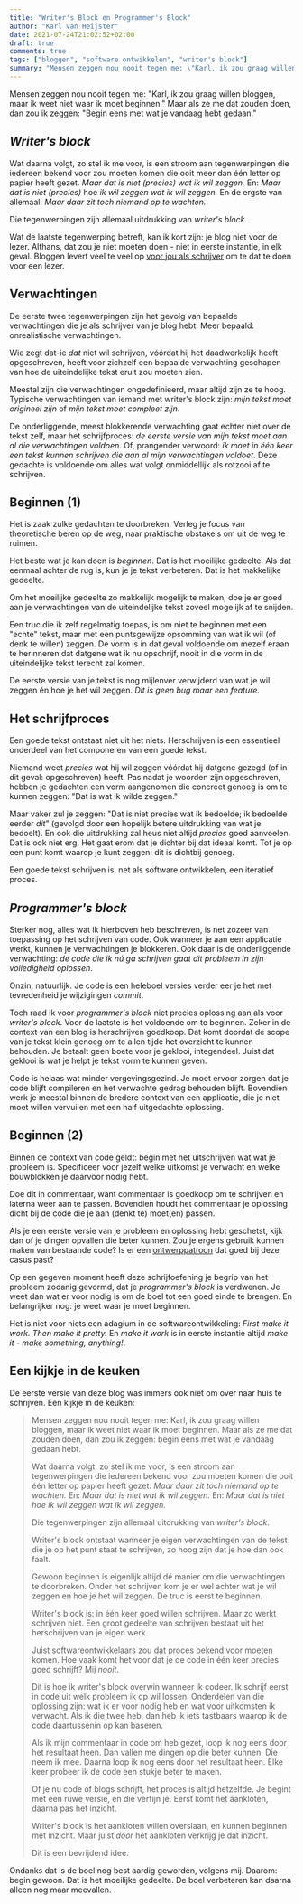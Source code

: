 ```yaml
---
title: "Writer's Block en Programmer's Block"
author: "Karl van Heijster"
date: 2021-07-24T21:02:52+02:00
draft: true
comments: true
tags: ["bloggen", "software ontwikkelen", "writer's block"]
summary: "Mensen zeggen nou nooit tegen me: \"Karl, ik zou graag willen bloggen, maar ik weet niet waar ik moet beginnen.\" Maar als ze me dat zouden doen, dan zou ik zeggen: \"Begin eens met wat je vandaag hebt gedaan.\" Wat daarna volgt, zo stel ik me voor, is een stroom aan tegenwerpingen die iedereen bekend voor zou moeten komen die ooit meer dan één letter op papier heeft gezet. Die tegenwerpingen zijn uitdrukking van *writer's block*."
---
```


Mensen zeggen nou nooit tegen me: "Karl, ik zou graag willen bloggen, maar ik weet niet waar ik moet beginnen." Maar als ze me dat zouden doen, dan zou ik zeggen: "Begin eens met wat je vandaag hebt gedaan."


## *Writer's block*


Wat daarna volgt, zo stel ik me voor, is een stroom aan tegenwerpingen die iedereen bekend voor zou moeten komen die ooit meer dan één letter op papier heeft gezet. *Maar dat is niet (precies) wat ik wil zeggen.* En: *Maar dat is niet (precies)* hoe *ik wil zeggen wat ik wil zeggen.* En de ergste van allemaal: *Maar daar zit toch niemand op te wachten.*


Die tegenwerpingen zijn allemaal uitdrukking van *writer's block*.


Wat de laatste tegenwerping betreft, kan ik kort zijn: je blog niet voor de lezer. Althans, dat zou je niet moeten doen - niet in eerste instantie, in elk geval. Bloggen levert veel te veel op [voor jou als schrijver](LINK) om te dat te doen voor een lezer.


## Verwachtingen


De eerste twee tegenwerpingen zijn het gevolg van bepaalde verwachtingen die je als schrijver van je blog hebt. Meer bepaald: onrealistische verwachtingen. 


Wie zegt dat-ie *dat* niet wil schrijven, vóórdat hij het daadwerkelijk heeft opgeschreven, heeft voor zichzelf een bepaalde verwachting geschapen van hoe de uiteindelijke tekst eruit zou moeten zien. 


Meestal zijn die verwachtingen ongedefinieerd, maar altijd zijn ze te hoog. Typische verwachtingen van iemand met writer's block zijn: *mijn tekst moet origineel zijn* of *mijn tekst moet compleet zijn*.


De onderliggende, meest blokkerende verwachting gaat echter niet over de tekst zelf, maar het schrijfproces: *de eerste versie van mijn tekst moet aan al die verwachtingen voldoen*. Of, prangender verwoord: *ik moet in één keer een tekst kunnen schrijven die aan al mijn verwachtingen voldoet*. Deze gedachte is voldoende om alles wat volgt onmiddellijk als rotzooi af te schrijven.


## Beginnen (1)


Het is zaak zulke gedachten te doorbreken. Verleg je focus van theoretische beren op de weg, naar praktische obstakels om uit de weg te ruimen.


Het beste wat je kan doen is *beginnen*. Dat is het moeilijke gedeelte. Als dat eenmaal achter de rug is, kun je je tekst verbeteren. Dat is het makkelijke gedeelte. 


Om het moeilijke gedeelte zo makkelijk mogelijk te maken, doe je er goed aan je verwachtingen van de uiteindelijke tekst zoveel mogelijk af te snijden. 


Een truc die ik zelf regelmatig toepas, is om niet te beginnen met een "echte" tekst, maar met een puntsgewijze opsomming van wat ik wil (of denk te willen) zeggen. De vorm is in dat geval voldoende om mezelf eraan te herinneren dat datgene wat ik nu opschrijf, nooit in die vorm in de uiteindelijke tekst terecht zal komen. 


De eerste versie van je tekst is nog mijlenver verwijderd van wat je wil zeggen én hoe je het wil zeggen. *Dit is geen bug maar een feature.* 


## Het schrijfproces


Een goede tekst ontstaat niet uit het niets. Herschrijven is een essentieel onderdeel van het componeren van een goede tekst.


Niemand weet *precies* wat hij wil zeggen vóórdat hij datgene gezegd (of in dit geval: opgeschreven) heeft. Pas nadat je woorden zijn opgeschreven, hebben je gedachten een vorm aangenomen die concreet genoeg is om te kunnen zeggen: "Dat is wat ik wilde zeggen." 


Maar vaker zul je zeggen: "Dat is niet precies wat ik bedoelde; ik bedoelde eerder *dit*" (gevolgd door een hopelijk betere uitdrukking van wat je bedoelt). En ook die uitdrukking zal heus niet altijd *precies* goed aanvoelen. Dat is ook niet erg. Het gaat erom dat je dichter bij dat ideaal komt. Tot je op een punt komt waarop je kunt zeggen: dit is dichtbij genoeg.


Een goede tekst schrijven is, net als software ontwikkelen, een iteratief proces.


## *Programmer's block*


Sterker nog, alles wat ik hierboven heb beschreven, is net zozeer van toepassing op het schrijven van code. Ook wanneer je aan een applicatie werkt, kunnen je verwachtingen je blokkeren. Ook daar is de onderliggende verwachting: *de code die ik nú ga schrijven gaat dit probleem in zijn volledigheid oplossen*. 


Onzin, natuurlijk. Je code is een heleboel versies verder eer je het met tevredenheid je wijzigingen *commit*.


Toch raad ik voor *programmer's block* niet precies oplossing aan als voor *writer's block*. Voor de laatste is het voldoende om te beginnen. Zeker in de context van een blog is herschrijven goedkoop. Dat komt doordat de scope van je tekst klein genoeg om te allen tijde het overzicht te kunnen behouden. Je betaalt geen boete voor je geklooi, integendeel. Juist dat geklooi is wat je helpt je tekst vorm te kunnen geven.


Code is helaas wat minder vergevingsgezind. Je moet ervoor zorgen dat je code blijft compileren en het verwachte gedrag behouden blijft. Bovendien werk je meestal binnen de bredere context van een applicatie, die je niet moet willen vervuilen met een half uitgedachte oplossing.


## Beginnen (2)


Binnen de context van code geldt: begin met het uitschrijven wat wat je probleem is. Specificeer voor jezelf welke uitkomst je verwacht en welke bouwblokken je daarvoor nodig hebt.


Doe dit in commentaar, want commentaar is goedkoop om te schrijven en laterna weer aan te passen. Bovendien houdt het commentaar je oplossing dicht bij de code die je aan (denkt te) moet(en) passen.


Als je een eerste versie van je probleem en oplossing hebt geschetst, kijk dan of je dingen opvallen die beter kunnen. Zou je ergens gebruik kunnen maken van bestaande code? Is er een [ontwerppatroon](https://en.wikipedia.org/wiki/Software_design_pattern) dat goed bij deze casus past?


Op een gegeven moment heeft deze schrijfoefening je begrip van het probleem zodanig gevormd, dat je *programmer's block* is verdwenen. Je weet dan wat er voor nodig is om de boel tot een goed einde te brengen. En belangrijker nog: je weet waar je moet beginnen.


Het is niet voor niets een adagium in de softwareontwikkeling: *First make it work. Then make it pretty.* En *make it work* is in eerste instantie altijd *make it - make something, anything!*.


## Een kijkje in de keuken


De eerste versie van deze blog was immers ook niet om over naar huis te schrijven. Een kijkje in de keuken:


> Mensen zeggen nou nooit tegen me: Karl, ik zou graag willen bloggen, maar ik weet niet waar ik moet beginnen. Maar als ze me dat zouden doen, dan zou ik zeggen: begin eens met wat je vandaag gedaan hebt.
> 
> Wat daarna volgt, zo stel ik me voor, is een stroom aan tegenwerpingen die iedereen bekend voor zou moeten komen die ooit één letter op papier heeft gezet. *Maar daar zit toch niemand op te wachten.* En: *Maar dat is niet wat ik wil zeggen.* En: *Maar dat is niet hoe ik wil zeggen wat ik wil zeggen.*
> 
> Die tegenwerpingen zijn allemaal uitdrukking van *writer's block*. 
>
> Writer's block ontstaat wanneer je eigen verwachtingen van de tekst die je op het punt staat te schrijven, zo hoog zijn dat je hoe dan ook faalt.
>
> Gewoon beginnen is eigenlijk altijd dé manier om die verwachtingen te doorbreken. Onder het schrijven kom je er wel achter wat je wil zeggen en hoe je het wil zeggen. De truc is eerst te beginnen. 
> 
> Writer's block is: in één keer goed willen schrijven. Maar zo werkt schrijven niet. Een groot gedeelte van schrijven bestaat uit het herschrijven van je eigen werk.
>
> Juist softwareontwikkelaars zou dat proces bekend voor moeten komen. Hoe vaak komt het voor dat je de code in één keer precies goed schrijft? Mij *nooit*. 
>
> Dit is hoe ik writer's block overwin wanneer ik codeer. Ik schrijf eerst in code uit welk probleem ik op wil lossen. Onderdelen van die oplossing zijn: wat ik er voor nodig heb en wat voor uitkomsten ik verwacht. Als ik die twee heb, dan heb ik iets tastbaars waarop ik de code daartussenin op kan baseren.
>
> Als ik mijn commentaar in code om heb gezet, loop ik nog eens door het resultaat heen. Dan vallen me dingen op die beter kunnen. Die neem ik mee. Daarna loop ik nog eens door het resultaat heen. Elke keer probeer ik de code een stukje beter te maken.
>
> Of je nu code of blogs schrijft, het proces is altijd hetzelfde. Je begint met een ruwe versie, en die verfijn je. Eerst komt het aankloten, daarna pas het inzicht.
>
> Writer's block is het aankloten willen overslaan, en kunnen beginnen met inzicht. Maar juist *door* het aankloten verkrijg je dat inzicht.
>
> Dit is een bevrijdend idee.


Ondanks dat is de boel nog best aardig geworden, volgens mij. Daarom: begin gewoon. Dat is het moeilijke gedeelte. De boel verbeteren kan daarna alleen nog maar meevallen.
